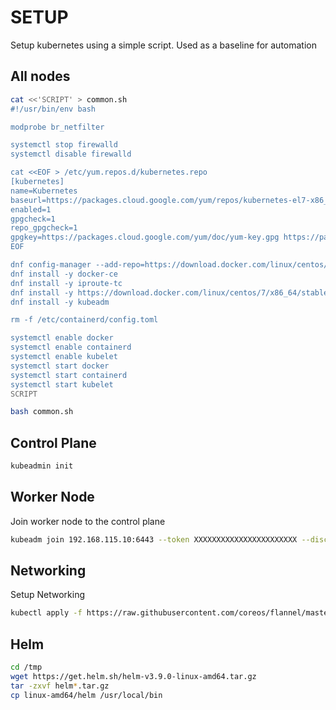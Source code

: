 # SETUP

Setup kubernetes using a simple script. Used as a baseline for automation

## All nodes

```bash
cat <<'SCRIPT' > common.sh
#!/usr/bin/env bash

modprobe br_netfilter

systemctl stop firewalld
systemctl disable firewalld

cat <<EOF > /etc/yum.repos.d/kubernetes.repo
[kubernetes]
name=Kubernetes
baseurl=https://packages.cloud.google.com/yum/repos/kubernetes-el7-x86_64
enabled=1
gpgcheck=1
repo_gpgcheck=1
gpgkey=https://packages.cloud.google.com/yum/doc/yum-key.gpg https://packages.cloud.google.com/yum/doc/rpm-package-key.gpg
EOF

dnf config-manager --add-repo=https://download.docker.com/linux/centos/docker-ce.repo
dnf install -y docker-ce
dnf install -y iproute-tc
dnf install -y https://download.docker.com/linux/centos/7/x86_64/stable/Packages/containerd.io-1.2.6-3.3.el7.x86_64.rpm
dnf install -y kubeadm

rm -f /etc/containerd/config.toml

systemctl enable docker
systemctl enable containerd
systemctl enable kubelet
systemctl start docker
systemctl start containerd
systemctl start kubelet
SCRIPT

bash common.sh
```

## Control Plane

```bash
kubeadmin init
```

## Worker Node

Join worker node to the control plane

```bash
kubeadm join 192.168.115.10:6443 --token XXXXXXXXXXXXXXXXXXXXXXX --discovery-token-ca-cert-hash sha256:XXXXXXXXXXXXXXXXXXXXXXXXXXXXXXXXXXXXXXXXXXXXXXXXXXXXXXXXXXXXXXXX
```

## Networking

Setup Networking

```bash
kubectl apply -f https://raw.githubusercontent.com/coreos/flannel/master/Documentation/kube-flannel.yml
```

## Helm

```bash
cd /tmp
wget https://get.helm.sh/helm-v3.9.0-linux-amd64.tar.gz 
tar -zxvf helm*.tar.gz 
cp linux-amd64/helm /usr/local/bin
```